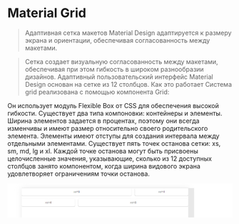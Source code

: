 # Material Grid
 > Адаптивная сетка макетов Material Design адаптируется к размеру экрана и ориентации, обеспечивая согласованность между макетами.

> Сетка создает визуальную согласованность между макетами, обеспечивая при этом гибкость в широком разнообразии дизайнов. Адаптивный пользовательский интерфейс Material Design основан на сетке из 12 столбцов.
>Как это работает
Система grid реализована с помощью компонента Grid:

Он использует модуль Flexible Box от CSS для обеспечения высокой гибкости.
Существует два типа компоновки: контейнеры и элементы.
Ширина элементов задается в процентах, поэтому они всегда изменчивы и имеют размер относительно своего родительского элемента.
Элементы имеют отступы для создания интервала между отдельными элементами.
Существует пять точек останова сетки: xs, sm, md, lg и xl.
Каждой точке останова могут быть присвоены целочисленные значения, указывающие, сколько из 12 доступных столбцов занято компонентом, когда ширина видового экрана удовлетворяет ограничениям точки останова.

![](/Screenshot_6.png)